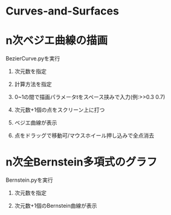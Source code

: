 # Curves-and-Surfaces
# **n次ベジエ曲線の描画**

BezierCurve.pyを実行

1. 次元数を指定

2. 計算方法を指定

3. 0~1の間で描画パラメータtをスペース挟みで入力(例:>>0.3 0.7)

4. 次元数+1個の点をスクリーン上に打つ

5. ベジエ曲線が表示

6. 点をドラッグで移動可/マウスホイール押し込みで全点消去


# **n次全Bernstein多項式のグラフ**
Bernstein.pyを実行

1. 次元数を指定

2. 次元数+1個のBernstein曲線が表示
